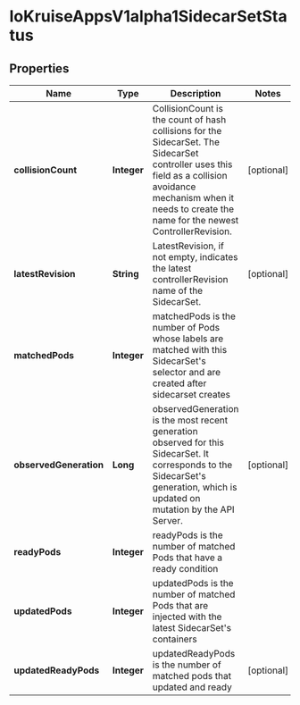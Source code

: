 
# IoKruiseAppsV1alpha1SidecarSetStatus

## Properties
Name | Type | Description | Notes
------------ | ------------- | ------------- | -------------
**collisionCount** | **Integer** | CollisionCount is the count of hash collisions for the SidecarSet. The SidecarSet controller uses this field as a collision avoidance mechanism when it needs to create the name for the newest ControllerRevision. |  [optional]
**latestRevision** | **String** | LatestRevision, if not empty, indicates the latest controllerRevision name of the SidecarSet. |  [optional]
**matchedPods** | **Integer** | matchedPods is the number of Pods whose labels are matched with this SidecarSet&#39;s selector and are created after sidecarset creates | 
**observedGeneration** | **Long** | observedGeneration is the most recent generation observed for this SidecarSet. It corresponds to the SidecarSet&#39;s generation, which is updated on mutation by the API Server. |  [optional]
**readyPods** | **Integer** | readyPods is the number of matched Pods that have a ready condition | 
**updatedPods** | **Integer** | updatedPods is the number of matched Pods that are injected with the latest SidecarSet&#39;s containers | 
**updatedReadyPods** | **Integer** | updatedReadyPods is the number of matched pods that updated and ready |  [optional]



